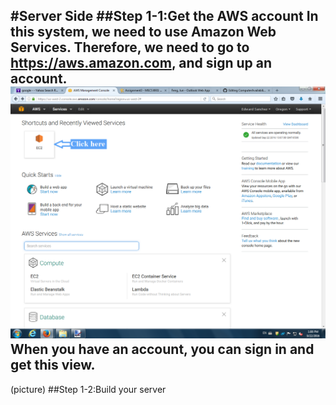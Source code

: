#Server Side
##Step 1-1:Get the AWS account
  In this system, we need to use Amazon Web Services. Therefore, we need to go to https://aws.amazon.com, and sign up an account.
  ![alt text](https://github.com/JunFeng1013/ComputerAvailability/blob/master/Picture/step1-1-1.png "Logo Title Text 1")
  When you have an account, you can sign in and get this view.
  ---
  (picture)
##Step 1-2:Build your server

  
